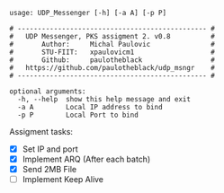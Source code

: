 ```
usage: UDP_Messenger [-h] [-a A] [-p P]

# ----------------------------------------------- #
#   UDP Messenger, PKS assigment 2. v0.8          #
#       Author:     Michal Paulovic               #
#       STU-FIIT:   xpaulovicm1                   #
#       Github:     paulotheblack                 #
#   https://github.com/paulotheblack/udp_msngr    #
# ----------------------------------------------- #

optional arguments:
  -h, --help  show this help message and exit
  -a A        Local IP address to bind
  -p P        Local Port to bind
```

Assigment tasks:
- [x] Set IP and port
- [x] Implement ARQ (After each batch)
- [x] Send 2MB File
- [ ] Implement Keep Alive